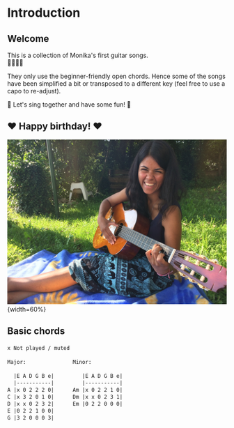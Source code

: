 # Introduction

## Welcome

This is a collection of Monika's first guitar songs.  
🎤😍🎸🔥

They only use the beginner-friendly open chords. Hence some of the songs have been simplified a bit or transposed to a different key (feel free to use a capo to re-adjust).

💫 Let's sing together and have some fun! 🌛 

##  ❤️ Happy birthday! ❤️

![For Monika, my Love --- from Joshua](style/monika.jpeg){width=60%}

## Basic chords

```
x Not played / muted

Major:               Minor:          

  |E A D G B e|         |E A D G B e|
  |-----------|         |-----------|
A |x 0 2 2 2 0|      Am |x 0 2 2 1 0|
C |x 3 2 0 1 0|      Dm |x x 0 2 3 1|
D |x x 0 2 3 2|      Em |0 2 2 0 0 0|
E |0 2 2 1 0 0|
G |3 2 0 0 0 3|
```
